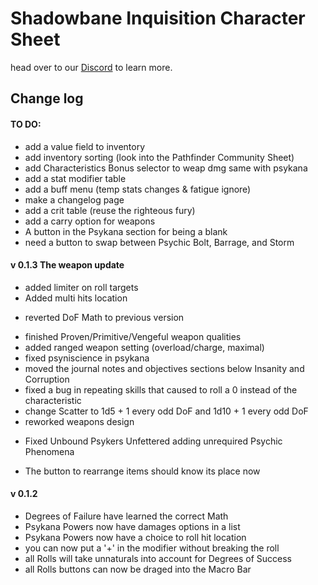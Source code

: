 # Shadowbane Inquisition Character Sheet
head over to our [Discord](https://discord.gg/rc9Fwgp9qv) to learn more.
## Change log

#### TO DO:
+ add a value field to inventory
+ add inventory sorting (look into the Pathfinder Community Sheet)
+ add Characteristics Bonus selector to weap dmg same with psykana
+ add a stat modifier table
+ add a buff menu (temp stats changes & fatigue ignore)
+ make a changelog page
+ add a crit table (reuse the righteous fury)
+ add a carry option for weapons
+ A button in the Psykana section for being a blank
+ need a button to swap between Psychic Bolt, Barrage, and Storm


#### v 0.1.3 The weapon update
+ added limiter on roll targets
+ Added multi hits location
- reverted DoF Math to previous version
+ finished Proven/Primitive/Vengeful weapon qualities
+ added ranged weapon setting (overload/charge, maximal)
+ fixed psyniscience in psykana
+ moved the journal notes and objectives sections below Insanity and Corruption
+ fixed a bug in repeating skills that caused to roll a 0 instead of the characteristic
+ change Scatter to 1d5 + 1 every odd DoF and 1d10 + 1 every odd DoF
+ reworked weapons design
- Fixed Unbound Psykers Unfettered adding unrequired Psychic Phenomena
+ The button to rearrange items should know its place now

#### v 0.1.2
+ Degrees of Failure have learned the correct Math
+ Psykana Powers now have damages options in a list
+ Psykana Powers now have a choice to roll hit location
+ you can now put a '+' in the modifier without breaking the roll
+ all Rolls will take unnaturals into account for Degrees of Success
+ all Rolls buttons can now be draged into the Macro Bar

